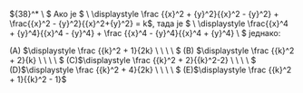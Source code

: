 ${38}^* \ $  Ако је $ \ \displaystyle \frac {{x}^2 + {y}^2}{{x}^2 - {y}^2} + \frac{{x}^2 - {y}^2}{{x}^2+{y}^2} = k$, тада је $ \ \displaystyle \frac{{x}^4 + {y}^4}{{x}^4 - {y}^4} + \frac {{x}^4 - {y}^4}{{x}^4 + {y}^4} \ $ једнако:


(A) $\displaystyle \frac {{k}^2 + 1}{2k} \ \ \ \ $  (B) $\displaystyle \frac {{k}^2 + 2}{k} \ \ \ \ $  (C)$\displaystyle \frac {{k}^2 + 2}{{k}^2-2} \ \ \ \ $  (D)$\displaystyle \frac {{k}^2 + 4}{2k} \ \ \ \ $ (E)$\displaystyle \frac {{k}^2 + 1}{{k}^2 - 1}$  